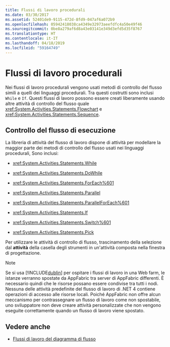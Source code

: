 ```yaml
---
title: Flussi di lavoro procedurali
ms.date: 03/30/2017
ms.assetid: 52401de9-9115-472d-8fd9-047af6a072b9
ms.openlocfilehash: 05942418038ca4349e32973aeefdfc4a50e49f46
ms.sourcegitcommit: 0be8a279af6d8a43e03141e349d3efd5d35f8767
ms.translationtype: HT
ms.contentlocale: it-IT
ms.lasthandoff: 04/18/2019
ms.locfileid: "59164749"
---
```

# <a name="procedural-workflows"></a>Flussi di lavoro procedurali
Nei flussi di lavoro procedurali vengono usati metodi di controllo del flusso simili a quelli dei linguaggi procedurali. Tra questi costrutti sono inclusi `While` e `If`. Questi flussi di lavoro possono essere creati liberamente usando altre attività di controllo del flusso quale <xref:System.Activities.Statements.Flowchart> e <xref:System.Activities.Statements.Sequence>.  
  
## <a name="controlling-execution-flow"></a>Controllo del flusso di esecuzione  
 La libreria di attività del flusso di lavoro dispone di attività per modellare la maggior parte dei metodi di controllo del flusso usati nei linguaggi procedurali, Sono inclusi:  
  
-   <xref:System.Activities.Statements.While>  
  
-   <xref:System.Activities.Statements.DoWhile>  
  
-   <xref:System.Activities.Statements.ForEach%601>  
  
-   <xref:System.Activities.Statements.Parallel>  
  
-   <xref:System.Activities.Statements.ParallelForEach%601>  
  
-   <xref:System.Activities.Statements.If>  
  
-   <xref:System.Activities.Statements.Switch%601>  
  
-   <xref:System.Activities.Statements.Pick>  
  
 Per utilizzare le attività di controllo di flusso, trascinamento della selezione dal **attività** della casella degli strumenti in un'attività composta nella finestra di progettazione.  
  
> [!NOTE]
>  Se si usa [!INCLUDE[dublin](../../../includes/dublin-md.md)] per ospitare i flussi di lavoro in una Web farm, le istanze verranno spostate da AppFabric tra server di AppFabric differenti. È necessario quindi che le risorse possano essere condivise tra tutti i nodi.  Nessuna delle attività predefinite del flusso di lavoro di .NET 4 contiene operazioni di accesso alle risorse locali. Poiché AppFabric non offre alcun meccanismo per contrassegnare un flusso di lavoro come non spostabile, uno sviluppatore non deve creare attività personalizzate che non vengono eseguite correttamente quando un flusso di lavoro viene spostato.  
  
## <a name="see-also"></a>Vedere anche

- [Flussi di lavoro del diagramma di flusso](flowchart-workflows.md)
